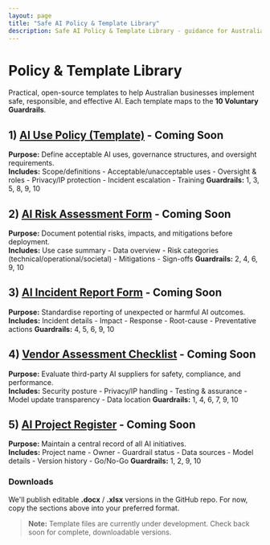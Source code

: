 ```yaml
---
layout: page
title: "Safe AI Policy & Template Library"
description: Safe AI Policy & Template Library - guidance for Australian businesses.
---
```


# Policy & Template Library

Practical, open-source templates to help Australian businesses implement safe, responsible, and effective AI. Each template maps to the **10 Voluntary Guardrails**.

## 1) [AI Use Policy (Template)](ai-use-policy.md) - Coming Soon
**Purpose:** Define acceptable AI uses, governance structures, and oversight requirements.  
**Includes:** Scope/definitions - Acceptable/unacceptable uses - Oversight & roles - Privacy/IP protection - Incident escalation - Training
**Guardrails:** 1, 3, 5, 8, 9, 10

## 2) [AI Risk Assessment Form](ai-risk-assessment-checklist.md) - Coming Soon
**Purpose:** Document potential risks, impacts, and mitigations before deployment.  
**Includes:** Use case summary - Data overview - Risk categories (technical/operational/societal) - Mitigations - Sign-offs
**Guardrails:** 2, 4, 6, 9, 10

## 3) [AI Incident Report Form](ai-incident-report-form.md) - Coming Soon
**Purpose:** Standardise reporting of unexpected or harmful AI outcomes.  
**Includes:** Incident details - Impact - Response - Root-cause - Preventative actions
**Guardrails:** 4, 5, 6, 9, 10

## 4) [Vendor Assessment Checklist](ai-vendor-evaluation-checklist.md) - Coming Soon
**Purpose:** Evaluate third-party AI suppliers for safety, compliance, and performance.  
**Includes:** Security posture - Privacy/IP handling - Testing & assurance - Model update transparency - Data location
**Guardrails:** 1, 4, 6, 7, 9, 10

## 5) [AI Project Register](ai-project-register.md) - Coming Soon
**Purpose:** Maintain a central record of all AI initiatives.  
**Includes:** Project name - Owner - Guardrail status - Data sources - Model details - Version history - Go/No-Go
**Guardrails:** 1, 2, 9, 10

### Downloads
We'll publish editable **.docx** / **.xlsx** versions in the GitHub repo. For now, copy the sections above into your preferred format.

> **Note:** Template files are currently under development. Check back soon for complete, downloadable versions.

